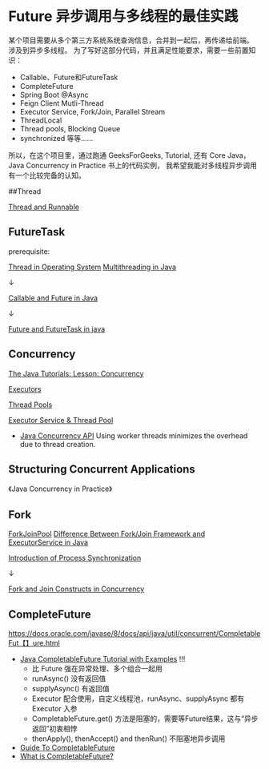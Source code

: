 # Future 异步调用与多线程的最佳实践

某个项目需要从多个第三方系统系统查询信息，合并到一起后，再传递给前端。
涉及到异步多线程。
为了写好这部分代码，并且满足性能要求，需要一些前置知识：
- Callable、Future和FutureTask
- CompleteFuture
- Spring Boot @Async
- Feign Client Mutli-Thread
- Executor Service, Fork/Join, Parallel Stream
- ThreadLocal
- Thread pools, Blocking Queue
- synchronized
等等……

所以，在这个项目里，通过跑通 GeeksForGeeks, Tutorial, 还有 Core Java，Java Concurrency in Practice 书上的代码实例，
我希望我能对多线程异步调用有一个比较完备的认知。

##Thread

[Thread and Runnable](https://www.callicoder.com/java-multithreading-thread-and-runnable-tutorial/)

## FutureTask


prerequisite:

[Thread in Operating System](https://www.geeksforgeeks.org/thread-in-operating-system/)
[Multithreading in Java](https://www.geeksforgeeks.org/multithreading-in-java/)

↓

[Callable and Future in Java](https://www.geeksforgeeks.org/callable-future-java/)

↓

[Future and FutureTask in java](https://www.geeksforgeeks.org/future-and-futuretask-in-java/?ref=gcse)


## Concurrency

[The Java Tutorials: Lesson: Concurrency](https://docs.oracle.com/javase/tutorial/essential/concurrency/index.html)

[Executors](https://docs.oracle.com/javase/tutorial/essential/concurrency/executors.html)

[Thread Pools](https://docs.oracle.com/javase/tutorial/essential/concurrency/pools.html)

[Executor Service & Thread Pool](https://www.callicoder.com/java-executor-service-and-thread-pool-tutorial/)
- [Java Concurrency API](https://docs.oracle.com/javase/8/docs/api/java/util/concurrent/package-summary.html)
Using worker threads minimizes the overhead due to thread creation.

## Structuring Concurrent Applications

《Java Concurrency in Practice》

## Fork

[ForkJoinPool](https://www.geeksforgeeks.org/forkjoinpool-class-in-java-with-examples/)
[Difference Between Fork/Join Framework and ExecutorService in Java](https://www.geeksforgeeks.org/difference-between-fork-join-framework-and-executorservice-in-java/)

[Introduction of Process Synchronization](https://www.geeksforgeeks.org/introduction-of-process-synchronization/)

↓
 
[Fork and Join Constructs in Concurrency](https://www.geeksforgeeks.org/fork-and-join-constructs-in-concurrency/)


## CompleteFuture

https://docs.oracle.com/javase/8/docs/api/java/util/concurrent/CompletableFut【】ure.html

- [Java CompletableFuture Tutorial with Examples](https://www.callicoder.com/java-8-completablefuture-tutorial/) !!!
  - 比 Future 强在异常处理、多个组合一起用 
  - runAsync() 没有返回值
  - supplyAsync() 有返回值
  - Executor 配合使用，自定义线程池，runAsync、supplyAsync 都有 Executor 入参
  - CompletableFuture.get() 方法是阻塞的，需要等Future结果，这与“异步返回”初衷相悖
  - thenApply(), thenAccept() and thenRun() 不阻塞地异步调用
- [Guide To CompletableFuture](https://www.baeldung.com/java-completablefuture)
- [What is CompletableFuture?](https://www.javatpoint.com/completablefuture-in-java)